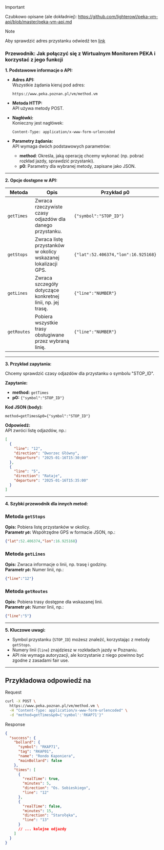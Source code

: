 > [!IMPORTANT]  
> Czubkowo opisane (ale dokładniej): https://github.com/lighterowl/peka-vm-api/blob/master/peka-vm-api.md

> [!NOTE]
> Aby sprawdzić adres przystanku odwiedź ten [link](https://www.peka.poznan.pl/vm/)

### Przewodnik: Jak połączyć się z Wirtualnym Monitorem PEKA i korzystać z jego funkcji

**1. Podstawowe informacje o API:**

- **Adres API:**  
  Wszystkie żądania kieruj pod adres:  
  ```
  https://www.peka.poznan.pl/vm/method.vm
  ```

- **Metoda HTTP:**  
  API używa metody POST.

- **Nagłówki:**  
  Konieczny jest nagłówek:  
  ```
  Content-Type: application/x-www-form-urlencoded
  ```

- **Parametry żądania:**  
  API wymaga dwóch podstawowych parametrów:
  - **method**: Określa, jaką operację chcemy wykonać (np. pobrać rozkład jazdy, sprawdzić przystanki).
  - **p0**: Parametry dla wybranej metody, zapisane jako JSON.

---

**2. Opcje dostępne w API:**

| **Metoda**      | **Opis**                                                                 | **Przykład p0**                                                                                   |
|------------------|---------------------------------------------------------------------------|---------------------------------------------------------------------------------------------------|
| `getTimes`      | Zwraca rzeczywiste czasy odjazdów dla danego przystanku.                 | `{"symbol":"STOP_ID"}`                                                                           |
| `getStops`      | Zwraca listę przystanków w okolicy wskazanej lokalizacji GPS.            | `{"lat":52.406374,"lon":16.925168}`                                                              |
| `getLines`      | Zwraca szczegóły dotyczące konkretnej linii, np. jej trasę.              | `{"line":"NUMBER"}`                                                                              |
| `getRoutes`     | Pobiera wszystkie trasy obsługiwane przez wybraną linię.                 | `{"line":"NUMBER"}`                                                                              |

---

**3. Przykład zapytania:**

Chcemy sprawdzić czasy odjazdów dla przystanku o symbolu "STOP_ID".  

**Zapytanie:**  
- **method:** `getTimes`  
- **p0:** `{"symbol":"STOP_ID"}`  

**Kod JSON (body):**  
```
method=getTimes&p0={"symbol":"STOP_ID"}
```

**Odpowiedź:**  
API zwróci listę odjazdów, np.:
```json
[
  {
    "line": "12",
    "direction": "Dworzec Główny",
    "departure": "2025-01-16T15:30:00"
  },
  {
    "line": "5",
    "direction": "Rataje",
    "departure": "2025-01-16T15:35:00"
  }
]
```

---

**4. Szybki przewodnik dla innych metod:**

### Metoda `getStops`
**Opis:** Pobiera listę przystanków w okolicy.  
**Parametr `p0`:** Współrzędne GPS w formacie JSON, np.:  
```json
{"lat":52.406374,"lon":16.925168}
```

### Metoda `getLines`
**Opis:** Zwraca informacje o linii, np. trasę i godziny.  
**Parametr `p0`:** Numer linii, np.:  
```json
{"line":"12"}
```

### Metoda `getRoutes`
**Opis:** Pobiera trasy dostępne dla wskazanej linii.  
**Parametr `p0`:** Numer linii, np.:  
```json
{"line":"5"}
```

---

**5. Kluczowe uwagi:**
- Symbol przystanku (`STOP_ID`) możesz znaleźć, korzystając z metody `getStops`.
- Numery linii (`line`) znajdziesz w rozkładach jazdy w Poznaniu.
- API nie wymaga autoryzacji, ale korzystanie z niego powinno być zgodne z zasadami fair use.

---

## Przykładowa odpowiedź na 

Request
```bash
curl -X POST \
  https://www.peka.poznan.pl/vm/method.vm \
  -H "Content-Type: application/x-www-form-urlencoded" \
  -d "method=getTimes&p0={'symbol':'RKAP71'}"
```

Response
```json
{
  "success": {
    "bollard": {
      "symbol": "RKAP71",
      "tag": "RKAP01",
      "name": "Rondo Kaponiera",
      "mainBollard": false
    },
    "times": [
      {
        "realTime": true,
        "minutes": 5,
        "direction": "Os. Sobieskiego",
        "line": "12"
      },
      {
        "realTime": false,
        "minutes": 15,
        "direction": "Starołęka",
        "line": "13"
      }
      // ... kolejne odjazdy
    ]
  }
}
```
